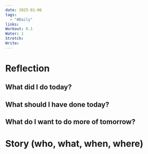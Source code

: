 ```yaml
---
date: 2025-01-06
tags:
  - "#Daily"
links: 
Workout: 0.1
Water: 1
Stretch: 
Write:
---
```

# Reflection
## What did I do today?

## What should I have done today?

## What do I want to do more of tomorrow?

# Story (who, what, when, where)

